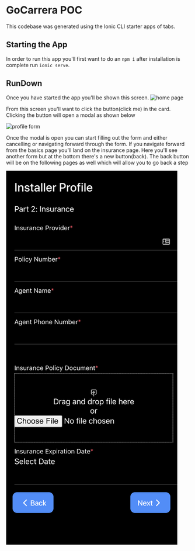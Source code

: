# GoCarrera POC

This codebase was generated using the Ionic CLI starter apps of tabs.

## Starting the App

In order to run this app you'll first want to do an `npm i` after installation is complete run `ionic serve`.

## RunDown

Once you have started the app you'll be shown this screen.
![home page](/images/homepage.png)

From this screen you'll want to click the button(click me) in the card.
Clicking the button will open a modal as shown below

![profile form](/profile-form-modal.png)

Once the modal is open you can start filling out the form and either cancelling or navigating forward through the form.
If you navigate forward from the basics page you'll land on the insurance page. Here you'll see another form but at the bottom there's a new button(back). The back button will be on the following pages as well which will allow you to go back a step

![insurance step](/images/insurance-step.png)
